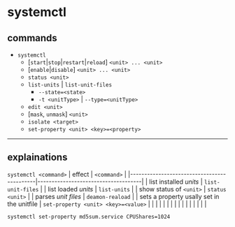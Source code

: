 # systemctl

## commands

+ `systemctl`
  + [`start`|`stop`|`restart`|`reload`] `<unit> ... <unit>`
  + [`enable`|`disable`] `<unit> ... <unit>`
  + `status <unit>`
  + `list-units` | `list-unit-files`
    + `--state=<state>`
    + `-t <unitType>` | `--type=<unitType>`
  + `edit <unit>`
  + [`mask`, `unmask`] `<unit>`
  + `isolate <target>`
  + `set-property <unit> <key>=<property>`

---

## explainations

```systemctl <command>```
| effect                                     | `<command>`                         |
|--------------------------------------------|-------------------------------------|
| list installed *units*                     | `list-unit-files`                   |
| list loaded *units*                        | `list-units`                        |
| show status of `<unit>`                    | `status <unit>`                     |
| parses *unit files*                        | `deamon-reaload`                    |
| sets a property usally set in the unitfile | `set-property <unit> <key>=<value>` |
|                                            |                                     |
|                                            |                                     |
|                                            |                                     |
|                                            |                                     |
|                                            |                                     |

`systemctl set-property md5sum.service CPUShares=1024`
